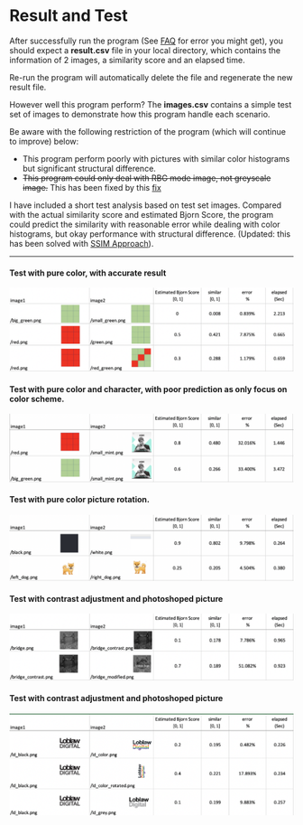 # Result and Test
After successfully run the program (See [FAQ](https://github.com/discoliver/image_comparison#faq) for error you might get), you should expect a **result.csv** file in your local directory, which contains the information of 2 images, a similarity score and an elapsed time.

Re-run the program will automatically delete the file and regenerate the new result file.

However well this program perform? The **images.csv** contains a simple test set of images to demonstrate how this program handle each scenario.  

Be aware with the following restriction of the program (which will continue to improve) below:
>
- This program perform poorly with pictures with similar color histograms but significant structural difference.  
- ~~This program could only deal with RBG mode image, not greyscale image.~~ This has been fixed by this [fix](https://github.com/discoliver/image_comparison/commit/830cdd09a56e861a5aa52604328442d17531594e)

I have included a short test analysis based on test set images. Compared with the actual similarity score and estimated Bjorn Score, the program could predict the similarity with reasonable error while dealing with color histograms, but okay performance with structural difference. (Updated: this has been solved with [SSIM Approach](https://github.com/discoliver/image_comparison_opencv)).    

---
#### Test with pure color, with accurate result
![Color Comparison](../Test/test_result/color.png)  

#### Test with pure color and character, with poor prediction as only focus on color scheme.  
![Color Mint](../Test/test_result/color_mint.png)

#### Test with pure color picture rotation.
![Color and Rotation](../Test/test_result/rotation.png)  

#### Test with contrast adjustment and photoshoped picture
![Contrast Photoshop](../Test/test_result/contrast_photoshop.png)  

#### Test with contrast adjustment and photoshoped picture
![Color Adjustment](../Test/test_result/color_adjustment.png)  

